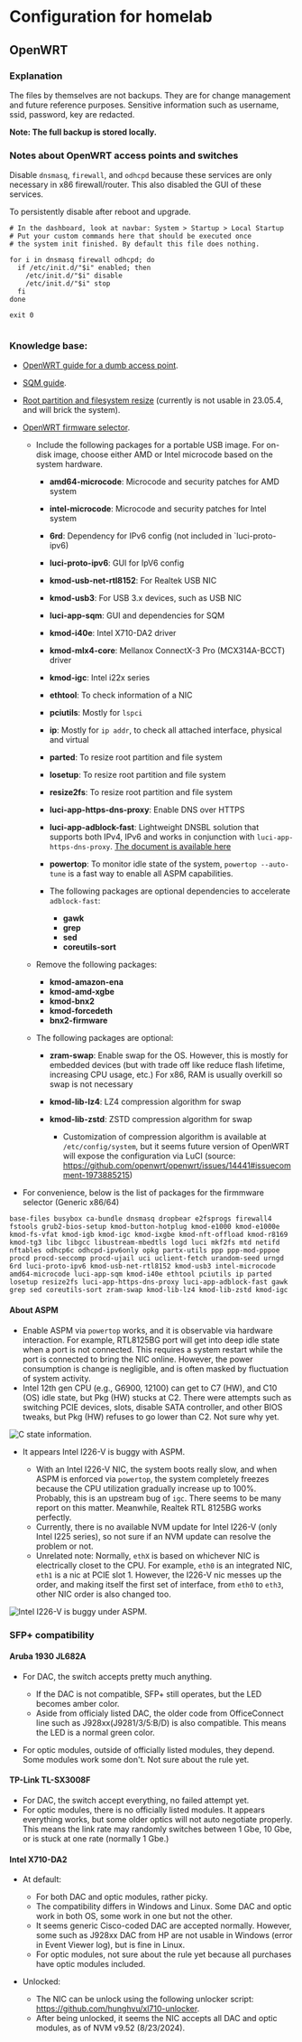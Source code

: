 # Configuration for homelab

## OpenWRT

### Explanation

The files by themselves are not backups. They are for change management and future reference purposes. Sensitive information such as username, ssid, password, key are redacted.

**Note: The full backup is stored locally.**

### Notes about OpenWRT access points and switches

Disable `dnsmasq`, `firewall`, and `odhcpd` because these services are only necessary in x86 firewall/router. This also disabled the GUI of these services.

To persistently disable after reboot and upgrade.

```
# In the dashboard, look at navbar: System > Startup > Local Startup
# Put your custom commands here that should be executed once
# the system init finished. By default this file does nothing.

for i in dnsmasq firewall odhcpd; do
  if /etc/init.d/"$i" enabled; then
    /etc/init.d/"$i" disable
    /etc/init.d/"$i" stop
  fi
done

exit 0


```

### Knowledge base:

- [OpenWRT guide for a dumb access point](https://openwrt.org/docs/guide-user/network/wifi/wifiextenders/bridgedap).
- [SQM guide](https://openwrt.org/docs/guide-user/network/traffic-shaping/sqm).
- [Root partition and filesystem resize](https://openwrt.org/docs/guide-user/advanced/expand_root) (currently is not usable in 23.05.4, and will brick the system).
- [OpenWRT firmware selector](https://firmware-selector.openwrt.org/).

  - Include the following packages for a portable USB image. For on-disk image, choose either AMD or Intel microcode based on the system hardware.

    - **amd64-microcode**: Microcode and security patches for AMD system
    - **intel-microcode**: Microcode and security patches for Intel system
    - **6rd**: Dependency for IPv6 config (not included in `luci-proto-ipv6)
    - **luci-proto-ipv6**: GUI for IpV6 config
    - **kmod-usb-net-rtl8152**: For Realtek USB NIC
    - **kmod-usb3**: For USB 3.x devices, such as USB NIC
    - **luci-app-sqm**: GUI and dependencies for SQM
    - **kmod-i40e**: Intel X710-DA2 driver
    - **kmod-mlx4-core**: Mellanox ConnectX-3 Pro (MCX314A-BCCT) driver
    - **kmod-igc**: Intel i22x series
    - **ethtool**: To check information of a NIC
    - **pciutils**: Mostly for `lspci`
    - **ip**: Mostly for `ip addr`, to check all attached interface, physical and virtual
    - **parted**: To resize root partition and file system
    - **losetup**: To resize root partition and file system
    - **resize2fs**: To resize root partition and file system
    - **luci-app-https-dns-proxy**: Enable DNS over HTTPS
    - **luci-app-adblock-fast**: Lightweight DNSBL solution that supports both IPv4, IPv6 and works in conjunction with `luci-app-https-dns-proxy`. [The document is available here](https://docs.openwrt.melmac.net/adblock-fast/)
    - **powertop**: To monitor idle state of the system, `powertop --auto-tune` is a fast way to enable all ASPM capabilities.
    - The following packages are optional dependencies to accelerate `adblock-fast`:

      - **gawk**
      - **grep**
      - **sed**
      - **coreutils-sort**

  - Remove the following packages:

    - **kmod-amazon-ena**
    - **kmod-amd-xgbe**
    - **kmod-bnx2**
    - **kmod-forcedeth**
    - **bnx2-firmware**
  
  - The following packages are optional:

    - **zram-swap**: Enable swap for the OS. However, this is mostly for embedded devices (but with trade off like reduce flash lifetime, increasing CPU usage, etc.) For x86, RAM is usually overkill so swap is not necessary
    - **kmod-lib-lz4**: LZ4 compression algorithm for swap
    - **kmod-lib-zstd**: ZSTD compression algorithm for swap

      - Customization of compression algorithm is available at `/etc/config/system`, but it seems future version of OpenWRT will expose the configuration via LuCI (source: https://github.com/openwrt/openwrt/issues/14441#issuecomment-1973885215)


 - For convenience, below is the list of packages for the firmmware selector (Generic x86/64)

```
base-files busybox ca-bundle dnsmasq dropbear e2fsprogs firewall4 fstools grub2-bios-setup kmod-button-hotplug kmod-e1000 kmod-e1000e kmod-fs-vfat kmod-igb kmod-igc kmod-ixgbe kmod-nft-offload kmod-r8169 kmod-tg3 libc libgcc libustream-mbedtls logd luci mkf2fs mtd netifd nftables odhcp6c odhcpd-ipv6only opkg partx-utils ppp ppp-mod-pppoe procd procd-seccomp procd-ujail uci uclient-fetch urandom-seed urngd 6rd luci-proto-ipv6 kmod-usb-net-rtl8152 kmod-usb3 intel-microcode amd64-microcode luci-app-sqm kmod-i40e ethtool pciutils ip parted losetup resize2fs luci-app-https-dns-proxy luci-app-adblock-fast gawk grep sed coreutils-sort zram-swap kmod-lib-lz4 kmod-lib-zstd kmod-igc
```

#### About ASPM

- Enable ASPM via `powertop` works, and it is observable via hardware interaction. For example, RTL8125BG port will get into deep idle state when a port is not connected. This requires a system restart while the port is connected to bring the NIC online. However, the power consumption is change is negligible, and is often masked by fluctuation of system activity.
- Intel 12th gen CPU (e.g., G6900, 12100) can get to C7 (HW), and C10 (OS) idle state, but Pkg (HW) stucks at C2. There were attempts such as switching PCIE devices, slots, disable SATA controller, and other BIOS tweaks, but Pkg (HW) refuses to go lower than C2. Not sure why yet.

![C state information.](/assets//firewall-c-state-information.png)

- It appears Intel I226-V is buggy with ASPM. 

  - With an Intel I226-V NIC, the system boots really slow, and when ASPM is enforced via `powertop`, the system completely freezes because the CPU utilization gradually increase up to 100%. Probably, this is an upstream bug of `igc`. There seems to be many report on this matter. Meanwhile, Realtek RTL 8125BG works perfectly.
  - Currently, there is no available NVM update for Intel I226-V (only Intel I225 series), so not sure if an NVM update can resolve the problem or not.
  - Unrelated note: Normally, `ethX` is based on whichever NIC is electrically closet to the CPU. For example, `eth0` is an integrated NIC, `eth1` is a nic at PCIE slot 1. However, the I226-V nic messes up the order, and making itself the first set of interface, from `eth0` to `eth3`, other NIC order is also changed too.

![Intel I226-V is buggy under ASPM.](/assets/buggy-i226v-aspm.png)

### SFP+ compatibility

#### Aruba 1930 JL682A

- For DAC, the switch accepts pretty much anything.

  - If the DAC is not compatible, SFP+ still operates, but the LED becomes amber color.
  - Aside from officialy listed DAC, the older code from OfficeConnect line such as J928xx(J9281/3/5:B/D) is also compatible. This means the LED is a normal green color.

- For optic modules, outside of officially listed modules, they depend. Some modules work some don't. Not sure about the rule yet.

#### TP-Link TL-SX3008F

- For DAC, the switch accept everything, no failed attempt yet.
- For optic modules, there is no officially listed modules. It appears everything works, but some older optics will not auto negotiate properly. This means the link rate may randomly switches between 1 Gbe, 10 Gbe, or is stuck at one rate (normally 1 Gbe.)

#### Intel X710-DA2

- At default:

  - For both DAC and optic modules, rather picky.
  - The compatibility differs in Windows and Linux. Some DAC and optic work in both OS, some work in one but not the other.
  - It seems generic Cisco-coded DAC are accepted normally. However, some such as J928xx DAC from HP are not usable in Windows (error in Event Viewer log), but is fine in Linux.
  - For optic modules, not sure about the rule yet because all purchases have optic modules included.

- Unlocked:

  - The NIC can be unlock using the following unlocker script: https://github.com/hunghvu/xl710-unlocker.
  - After being unlocked, it seems the NIC accepts all DAC and optic modules, as of NVM v9.52 (8/23/2024).